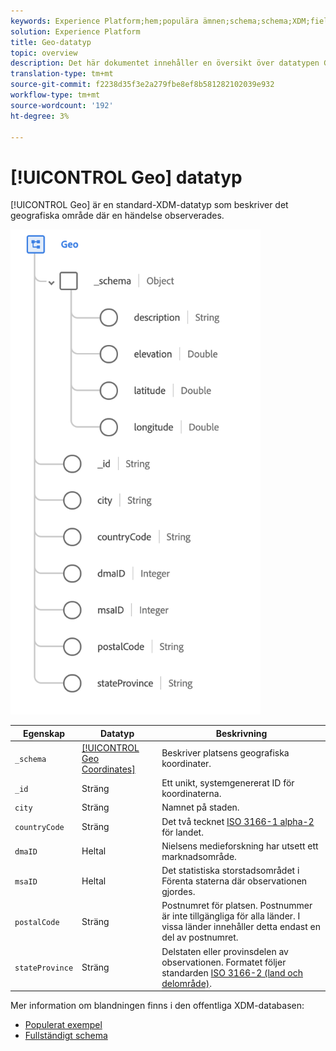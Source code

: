 ```yaml
---
keywords: Experience Platform;hem;populära ämnen;schema;schema;XDM;fields;schemas;Schemas;geo;datatype;data type;data type;
solution: Experience Platform
title: Geo-datatyp
topic: overview
description: Det här dokumentet innehåller en översikt över datatypen Geo XDM.
translation-type: tm+mt
source-git-commit: f2238d35f3e2a279fbe8ef8b581282102039e932
workflow-type: tm+mt
source-wordcount: '192'
ht-degree: 3%

---
```



# [!UICONTROL Geo] datatyp

[!UICONTROL Geo] är en standard-XDM-datatyp som beskriver det geografiska område där en händelse observerades.

<img src="../images/data-types/geo.png" width="400" /><br />

| Egenskap | Datatyp | Beskrivning |
| --- | --- | --- |
| `_schema` | [[!UICONTROL Geo Coordinates]](./geo-coordinates.md) | Beskriver platsens geografiska koordinater. |
| `_id` | Sträng | Ett unikt, systemgenererat ID för koordinaterna. |
| `city` | Sträng | Namnet på staden. |
| `countryCode` | Sträng | Det två tecknet <a href="https://datahub.io/core/country-list">ISO 3166-1 alpha-2</a> för landet. |
| `dmaID` | Heltal | Nielsens medieforskning har utsett ett marknadsområde. |
| `msaID` | Heltal | Det statistiska storstadsområdet i Förenta staterna där observationen gjordes. |
| `postalCode` | Sträng | Postnumret för platsen. Postnummer är inte tillgängliga för alla länder. I vissa länder innehåller detta endast en del av postnumret. |
| `stateProvince` | Sträng | Delstaten eller provinsdelen av observationen. Formatet följer standarden [ISO 3166-2 (land och delområde)](http://www.unece.org/cefact/locode/subdivisions.html). |

Mer information om blandningen finns i den offentliga XDM-databasen:

* [Populerat exempel](https://github.com/adobe/xdm/blob/master/components/datatypes/geo.example.1.json)
* [Fullständigt schema](https://github.com/adobe/xdm/blob/master/components/datatypes/geo.schema.json)